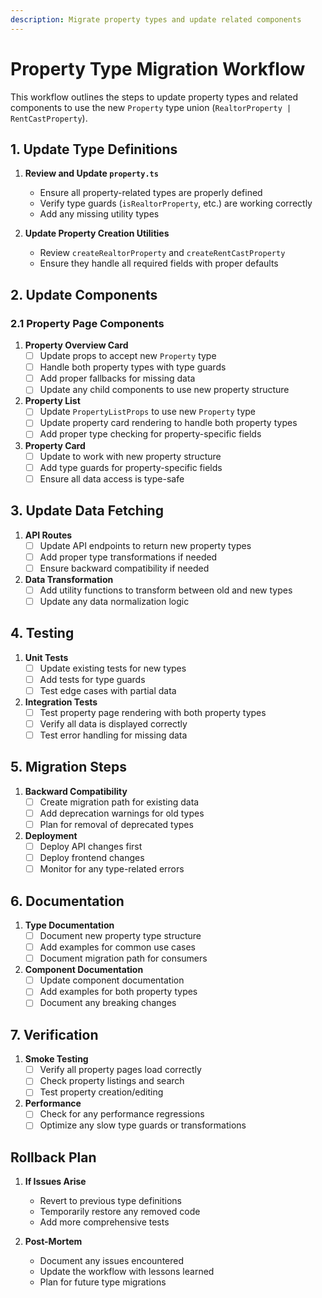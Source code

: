 ```yaml
---
description: Migrate property types and update related components
---
```

# Property Type Migration Workflow

This workflow outlines the steps to update property types and related components to use the new `Property` type union (`RealtorProperty | RentCastProperty`).

## 1. Update Type Definitions

1. **Review and Update `property.ts`**
   - Ensure all property-related types are properly defined
   - Verify type guards (`isRealtorProperty`, etc.) are working correctly
   - Add any missing utility types

2. **Update Property Creation Utilities**
   - Review `createRealtorProperty` and `createRentCastProperty`
   - Ensure they handle all required fields with proper defaults

## 2. Update Components

### 2.1 Property Page Components

1. **Property Overview Card**
   - [ ] Update props to accept new `Property` type
   - [ ] Handle both property types with type guards
   - [ ] Add proper fallbacks for missing data
   - [ ] Update any child components to use new property structure

2. **Property List**
   - [ ] Update `PropertyListProps` to use new `Property` type
   - [ ] Update property card rendering to handle both property types
   - [ ] Add proper type checking for property-specific fields

3. **Property Card**
   - [ ] Update to work with new property structure
   - [ ] Add type guards for property-specific fields
   - [ ] Ensure all data access is type-safe

## 3. Update Data Fetching

1. **API Routes**
   - [ ] Update API endpoints to return new property types
   - [ ] Add proper type transformations if needed
   - [ ] Ensure backward compatibility if needed

2. **Data Transformation**
   - [ ] Add utility functions to transform between old and new types
   - [ ] Update any data normalization logic

## 4. Testing

1. **Unit Tests**
   - [ ] Update existing tests for new types
   - [ ] Add tests for type guards
   - [ ] Test edge cases with partial data

2. **Integration Tests**
   - [ ] Test property page rendering with both property types
   - [ ] Verify all data is displayed correctly
   - [ ] Test error handling for missing data

## 5. Migration Steps

1. **Backward Compatibility**
   - [ ] Create migration path for existing data
   - [ ] Add deprecation warnings for old types
   - [ ] Plan for removal of deprecated types

2. **Deployment**
   - [ ] Deploy API changes first
   - [ ] Deploy frontend changes
   - [ ] Monitor for any type-related errors

## 6. Documentation

1. **Type Documentation**
   - [ ] Document new property type structure
   - [ ] Add examples for common use cases
   - [ ] Document migration path for consumers

2. **Component Documentation**
   - [ ] Update component documentation
   - [ ] Add examples for both property types
   - [ ] Document any breaking changes

## 7. Verification

1. **Smoke Testing**
   - [ ] Verify all property pages load correctly
   - [ ] Check property listings and search
   - [ ] Test property creation/editing

2. **Performance**
   - [ ] Check for any performance regressions
   - [ ] Optimize any slow type guards or transformations

## Rollback Plan

1. **If Issues Arise**
   - Revert to previous type definitions
   - Temporarily restore any removed code
   - Add more comprehensive tests

2. **Post-Mortem**
   - Document any issues encountered
   - Update the workflow with lessons learned
   - Plan for future type migrations
